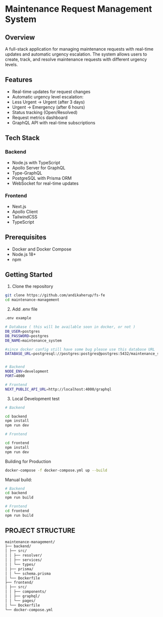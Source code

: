 # Maintenance Request Management System

## Overview

A full-stack application for managing maintenance requests with real-time updates and automatic urgency escalation. The system allows users to create, track, and resolve maintenance requests with different urgency levels.

## Features

- Real-time updates for request changes
- Automatic urgency level escalation:
- Less Urgent → Urgent (after 3 days)
- Urgent → Emergency (after 6 hours)
- Status tracking (Open/Resolved)
- Request metrics dashboard
- GraphQL API with real-time subscriptions

## Tech Stack

### Backend

- Node.js with TypeScript
- Apollo Server for GraphQL
- Type-GraphQL
- PostgreSQL with Prisma ORM
- WebSocket for real-time updates

### Frontend

- Next.js
- Apollo Client
- TailwindCSS
- TypeScript

## Prerequisites

- Docker and Docker Compose
- Node.js 18+
- npm

## Getting Started

1. Clone the repository

```bash
git clone https://github.com/andikaherup/fs-fe
cd maintenance-management
```

2. Add .env file

```bash
.env example

# Database ( this will be available soon in docker, or not )
DB_USER=postgres
DB_PASSWORD=postgres
DB_NAME=maintenance_system

#since docker config still have some bug please use this database URL
DATABASE_URL=postgresql://postgres:postgres@postgres:5432/maintenance_system


# Backend
NODE_ENV=development
PORT=4000

# Frontend
NEXT_PUBLIC_API_URL=http://localhost:4000/graphql
```

3. Local Development test

```bash
# Backend

cd backend
npm install
npm run dev

# Frontend

cd frontend
npm install
npm run dev

```

Building for Production

```bash
docker-compose -f docker-compose.yml up --build
```

Manual build:

```bash
# Backend
cd backend
npm run build

# Frontend
cd frontend
npm run build

```

## PROJECT STRUCTURE

```bash
maintenance-management/
├── backend/
│ ├── src/
│ │ ├── resolver/
│ │ ├── services/
│ │ └── types/
│ ├── prisma/
│ │ └── schema.prisma
│ └── Dockerfile
├── frontend/
│ ├── src/
│ │ ├── components/
│ │ ├── graphql/
│ │ └── pages/
│ └── Dockerfile
└── docker-compose.yml
```
